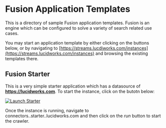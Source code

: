 # Fusion Application Templates
This is a directory of sample Fusion application templates. Fusion is an engine which can be configured to solve a variety of search related use cases.

You may start an application template by either clicking on the buttons below, or by navigating to [https://streams.lucdiworks.com/instances](https://streams.lucidworks.com/instances) and browsing the existing templates there.

## Fusion Starter 
This is a very simple starter application which has a datasource of **https://lucidworks.com**. To start the instance, click on the butotn below:

[![Launch Starter](https://img.shields.io/badge/launch-starter-green.svg)](https://streams.lucidworks.com/instance/create/starter)

Once the instance is running, navigate to connectors..starter..lucidworks.com and then click on the *run* button to start the crawler.


